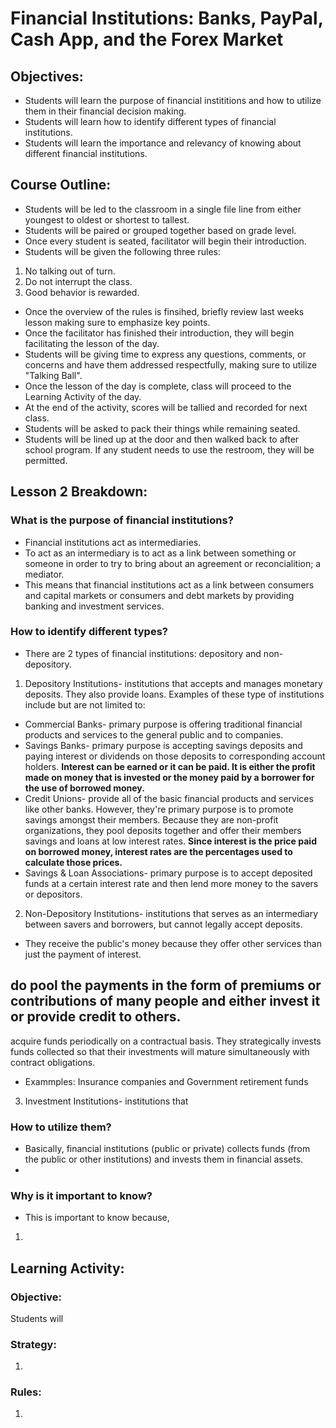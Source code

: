 # Financial Institutions: Banks, PayPal, Cash App, and the Forex Market
## Objectives:
- Students will learn the purpose of financial instititions and how to utilize them in their financial decision making.
- Students will learn how to identify different types of financial institutions.
- Students will learn the importance and relevancy of knowing about different financial institutions.

## Course Outline:
- Students will be led to the classroom in a single file line from either youngest to oldest or shortest to tallest.
- Students will be paired or grouped together based on grade level.
- Once every student is seated, facilitator will begin their introduction.
- Students will be given the following three rules:
1. No talking out of turn.
2. Do not interrupt the class.
3. Good behavior is rewarded.
- Once the overview of the rules is finsihed, briefly review last weeks lesson making sure to emphasize key points.
- Once the facilitator has finished their introduction, they will begin facilitating the lesson of the day.
- Students will be giving time to express any questions, comments, or concerns and have them addressed respectfully, making sure to utilize "Talking Ball".
- Once the lesson of the day is complete, class will proceed to the Learning Activity of the day.
- At the end of the activity, scores will be tallied and recorded for next class.
- Students will be asked to pack their things while remaining seated.
- Students will be lined up at the door and then walked back to after school program. If any student needs to use the restroom, they will be permitted.

## Lesson 2 Breakdown:
### What is the purpose of financial institutions?
- Financial institutions act as intermediaries. 
- To act as an intermediary is to act as a link between something or someone in order to try to bring about an agreement or reconcialition; a mediator. 
- This means that financial institutions act as a link between consumers and capital markets or consumers and debt markets by providing banking and investment services.

### How to identify different types?
- There are 2 types of financial institutions: depository and non-depository.
1. Depository Institutions- institutions that accepts and manages monetary deposits. They also provide loans. Examples of these type of institutions include but are not limited to:
- Commercial Banks- primary purpose is offering traditional financial products and services to the general public and to companies.
- Savings Banks- primary purpose is accepting savings deposits and paying interest or dividends on those deposits to corresponding account holders. **Interest can be earned or it can be paid. It is either the profit made on money that is invested or the money paid by a borrower for the use of borrowed money.**
- Credit Unions- provide all of the basic financial products and services like other banks. However, they're primary purpose is to promote savings amongst their members. Because they are non-profit organizations, they pool deposits together and offer their members savings and loans at low interest rates. **Since interest is the price paid on borrowed money, interest rates are the percentages used to calculate those prices.**
- Savings & Loan Associations- primary purpose is to accept deposited funds at a certain interest rate and then lend more money to the savers or depositors.

2. Non-Depository Institutions- institutions that serves as an intermediary between savers and borrowers, but cannot legally accept deposits.
- They receive the public's money because they offer other services than just the payment of interest. 

do pool the payments in the form of premiums or contributions of many people and either invest it or provide credit to others.
- 

acquire funds periodically on a contractual basis. They strategically invests funds collected so that their investments will mature simultaneously with contract obligations.
- Exammples: Insurance companies and Government retirement funds
3. Investment Institutions- institutions that 


### How to utilize them?
- Basically, financial institutions (public or private) collects funds (from the public or other institutions) and invests them in financial assets.
-

### Why is it important to know?
- This is important to know because,
1. 

## Learning Activity: 
### Objective: 
Students will 

### Strategy:
1. 

### Rules:
1. 
